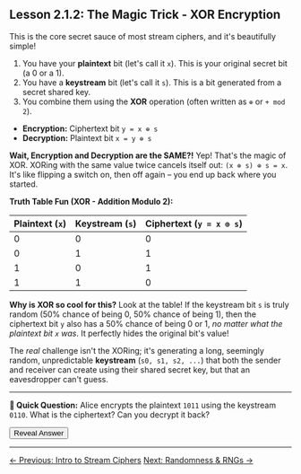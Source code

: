 ## Lesson 2.1.2: The Magic Trick - XOR Encryption

This is the core secret sauce of most stream ciphers, and it's beautifully simple!

1.  You have your **plaintext** bit (let's call it `x`). This is your original secret bit (a 0 or a 1).
2.  You have a **keystream** bit (let's call it `s`). This is a bit generated from a secret shared key.
3.  You combine them using the **XOR** operation (often written as `⊕` or `+ mod 2`).

*   **Encryption:** Ciphertext bit `y = x ⊕ s`
*   **Decryption:** Plaintext bit `x = y ⊕ s`

**Wait, Encryption and Decryption are the SAME?!**
Yep! That's the magic of XOR. XORing with the same value twice cancels itself out: `(x ⊕ s) ⊕ s = x`. It's like flipping a switch on, then off again – you end up back where you started.

**Truth Table Fun (XOR - Addition Modulo 2):**

| Plaintext (`x`) | Keystream (`s`) | Ciphertext (`y = x ⊕ s`) |
| :-------------- | :-------------- | :------------------------- |
| 0               | 0               | 0                          |
| 0               | 1               | 1                          |
| 1               | 0               | 1                          |
| 1               | 1               | 0                          |

**Why is XOR so cool for this?** Look at the table! If the keystream bit `s` is truly random (50% chance of being 0, 50% chance of being 1), then the ciphertext bit `y` also has a 50% chance of being 0 or 1, *no matter what the plaintext bit `x` was*. It perfectly hides the original bit's value!

The *real* challenge isn't the XORing; it's generating a long, seemingly random, unpredictable **keystream** (`s0, s1, s2, ...`) that both the sender and receiver can create using their shared secret key, but that an eavesdropper can't guess.

***

**🤔 Quick Question:** Alice encrypts the plaintext `1011` using the keystream `0110`. What is the ciphertext? Can you decrypt it back?

<button onclick="revealAnswer('xorAnswer', this)">Reveal Answer</button>
<span id="xorAnswer" style="display: none;">
*(Answer: Ciphertext = `1011 ⊕ 0110 = 1101`. Decryption: `1101 ⊕ 0110 = 1011`)*
</span>

***

<div class="page-navigation">
    <a href="ch02_intro.html" class="prev">← Previous: Intro to Stream Ciphers</a>
    <a href="ch02_randomness.html" class="next">Next: Randomness & RNGs →</a>
</div>

<script src="../scripts/main.js"></script>